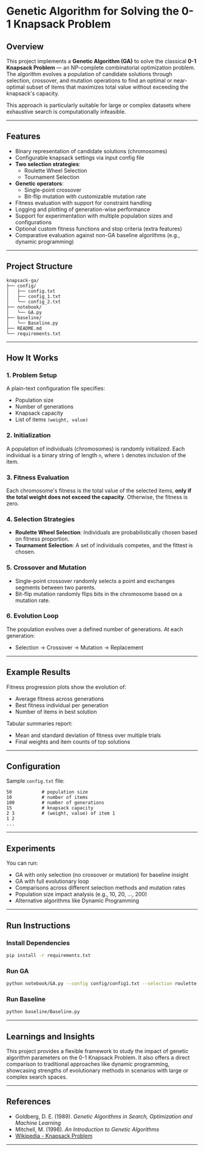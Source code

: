 
# Genetic Algorithm for Solving the 0-1 Knapsack Problem

## Overview

This project implements a **Genetic Algorithm (GA)** to solve the classical **0-1 Knapsack Problem** — an NP-complete combinatorial optimization problem. The algorithm evolves a population of candidate solutions through selection, crossover, and mutation operations to find an optimal or near-optimal subset of items that maximizes total value without exceeding the knapsack's capacity.

This approach is particularly suitable for large or complex datasets where exhaustive search is computationally infeasible.

---

## Features

- Binary representation of candidate solutions (chromosomes)
- Configurable knapsack settings via input config file
- **Two selection strategies**:
  - Roulette Wheel Selection
  - Tournament Selection
- **Genetic operators**:
  - Single-point crossover
  - Bit-flip mutation with customizable mutation rate
- Fitness evaluation with support for constraint handling
- Logging and plotting of generation-wise performance
- Support for experimentation with multiple population sizes and configurations
- Optional custom fitness functions and stop criteria (extra features)
- Comparative evaluation against non-GA baseline algorithms (e.g., dynamic programming)

---

## Project Structure

```
knapsack-ga/
├── config/
│   ├── config.txt
│   ├── config_1.txt
│   └── config_2.txt
├── notebook/
│   └── GA.py
├── baseline/
│   └── Baseline.py
├── README.md
└── requirements.txt
```

---

## How It Works

### 1. Problem Setup
A plain-text configuration file specifies:
- Population size
- Number of generations
- Knapsack capacity
- List of items `(weight, value)`

### 2. Initialization
A population of individuals (chromosomes) is randomly initialized. Each individual is a binary string of length `n`, where `1` denotes inclusion of the item.

### 3. Fitness Evaluation
Each chromosome's fitness is the total value of the selected items, **only if the total weight does not exceed the capacity**. Otherwise, the fitness is zero.

### 4. Selection Strategies
- **Roulette Wheel Selection**: Individuals are probabilistically chosen based on fitness proportion.
- **Tournament Selection**: A set of individuals competes, and the fittest is chosen.

### 5. Crossover and Mutation
- Single-point crossover randomly selects a point and exchanges segments between two parents.
- Bit-flip mutation randomly flips bits in the chromosome based on a mutation rate.

### 6. Evolution Loop
The population evolves over a defined number of generations. At each generation:
- Selection → Crossover → Mutation → Replacement

---

## Example Results

Fitness progression plots show the evolution of:
- Average fitness across generations
- Best fitness individual per generation
- Number of items in best solution

Tabular summaries report:
- Mean and standard deviation of fitness over multiple trials
- Final weights and item counts of top solutions

---

## Configuration

Sample `config.txt` file:

```
50           # population size
10           # number of items
100          # number of generations
15           # knapsack capacity
2 3          # (weight, value) of item 1
1 2
...
```

---

## Experiments

You can run:
- GA with only selection (no crossover or mutation) for baseline insight
- GA with full evolutionary loop
- Comparisons across different selection methods and mutation rates
- Population size impact analysis (e.g., 10, 20, ..., 200)
- Alternative algorithms like Dynamic Programming

---

## Run Instructions

### Install Dependencies

```bash
pip install -r requirements.txt
```

### Run GA

```bash
python notebook/GA.py --config config/config1.txt --selection roulette --mutation_rate 0.1
```

### Run Baseline

```bash
python baseline/Baseline.py
```

---

## Learnings and Insights

This project provides a flexible framework to study the impact of genetic algorithm parameters on the 0-1 Knapsack Problem. It also offers a direct comparison to traditional approaches like dynamic programming, showcasing strengths of evolutionary methods in scenarios with large or complex search spaces.

---

## References

- Goldberg, D. E. (1989). *Genetic Algorithms in Search, Optimization and Machine Learning*
- Mitchell, M. (1998). *An Introduction to Genetic Algorithms*
- [Wikipedia - Knapsack Problem](https://en.wikipedia.org/wiki/Knapsack_problem)

---
